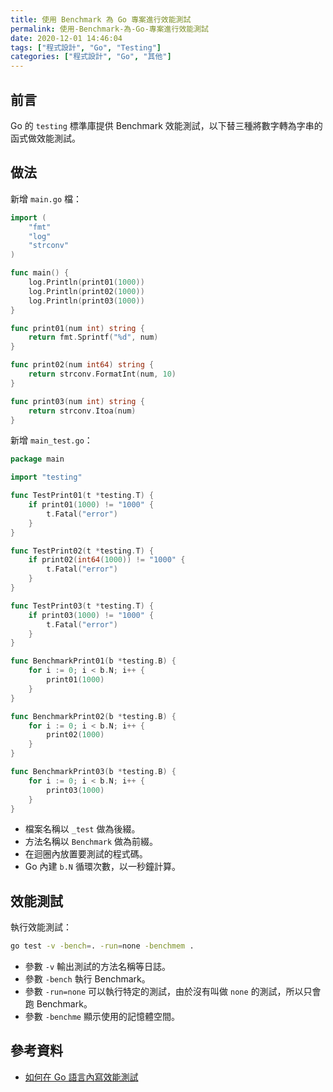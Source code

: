 ```yaml
---
title: 使用 Benchmark 為 Go 專案進行效能測試
permalink: 使用-Benchmark-為-Go-專案進行效能測試
date: 2020-12-01 14:46:04
tags: ["程式設計", "Go", "Testing"]
categories: ["程式設計", "Go", "其他"]
---
```


## 前言

Go 的 `testing` 標準庫提供 Benchmark 效能測試，以下替三種將數字轉為字串的函式做效能測試。

## 做法

新增 `main.go` 檔：

```GO
import (
	"fmt"
	"log"
	"strconv"
)

func main() {
	log.Println(print01(1000))
	log.Println(print02(1000))
	log.Println(print03(1000))
}

func print01(num int) string {
	return fmt.Sprintf("%d", num)
}

func print02(num int64) string {
	return strconv.FormatInt(num, 10)
}

func print03(num int) string {
	return strconv.Itoa(num)
}
```

新增 `main_test.go`：

```GO
package main

import "testing"

func TestPrint01(t *testing.T) {
	if print01(1000) != "1000" {
		t.Fatal("error")
	}
}

func TestPrint02(t *testing.T) {
	if print02(int64(1000)) != "1000" {
		t.Fatal("error")
	}
}

func TestPrint03(t *testing.T) {
	if print03(1000) != "1000" {
		t.Fatal("error")
	}
}

func BenchmarkPrint01(b *testing.B) {
	for i := 0; i < b.N; i++ {
		print01(1000)
	}
}

func BenchmarkPrint02(b *testing.B) {
	for i := 0; i < b.N; i++ {
		print02(1000)
	}
}

func BenchmarkPrint03(b *testing.B) {
	for i := 0; i < b.N; i++ {
		print03(1000)
	}
}
```

- 檔案名稱以 `_test` 做為後綴。
- 方法名稱以 `Benchmark` 做為前綴。
- 在迴圈內放置要測試的程式碼。
- Go 內建 `b.N` 循環次數，以一秒鐘計算。

## 效能測試

執行效能測試：

```BASH
go test -v -bench=. -run=none -benchmem .
```
- 參數 `-v` 輸出測試的方法名稱等日誌。
- 參數 `-bench` 執行 Benchmark。
- 參數 `-run=none` 可以執行特定的測試，由於沒有叫做 `none` 的測試，所以只會跑 Benchmark。
- 參數 `-benchme` 顯示使用的記憶體空間。

## 參考資料

- [如何在 Go 語言內寫效能測試](https://blog.wu-boy.com/2018/06/how-to-write-benchmark-in-go/)
